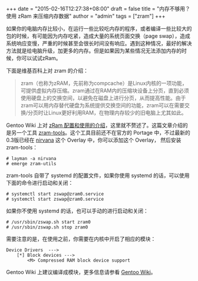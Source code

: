 +++
date = "2015-02-16T12:27:38+08:00"
draft = false
title = "内存不够用？使用 zRam 来压缩内存数据"
author = "admin"
tags = ["zram"]
+++

如果你的电脑内存比较小，在运行一些比较吃内存的程序，或者编译一些比较大的包的时候，有可能因为内存吃紧，造成大量的系统页面交换（page swap），造成系统响应变慢，严重的时候甚至会很长时间没有响应。遇到这种情况，最好的解决方法就是给电脑升级，加更多的内存。但是如果因为某些情况无法添加内存的时候，你可以试试zRam。
<!--more-->

下面是维基百科上对 zram 的介绍：

> zram（也称为zRAM，先前称为compcache）是Linux内核的一项功能，可提供虚拟内存压缩。zram通过在RAM内的压缩块设备上分页，直到必须使用硬盘上的交换空间，以避免在磁盘上进行分页，从而提高性能。由于zram可以用内存替代硬盘为系统提供交换空间的功能，zram可以在需要交换/分页时让Linux更好利用RAM，在物理内存较少的旧电脑上尤其如此。

Gentoo Wiki 上对 [zRam 配置和使用的介绍](https://wiki.gentoo.org/wiki/Zram)，这里就不赘述了。这篇文章介绍的是另一个工具 [zram-tools](https://bitbucket.org/licho/zram-utils)。这个工具目前还不在官方的 Portage 中，不过最新的0.3版已经在 [nirvana](https://bitbucket.org/danysk/nirvana-overlay) 这个 Overlay 中，你可以添加这个 Overlay， 然后安装 zram-tools：

```
# layman -a nirvana
# emerge zram-utils
```

zram-tools 自带了 systemd 的配置文件，如果你使用 systemd 的话，可以使用下面的命令进行启动和关闭：

```
# systemctl start zswap@zram0.service
# systemctl start zswap@zram0.service
```

如果你不使用 systemd 的话，也可以手动的进行启动和关闭：

```
# /usr/sbin/zswap.sh start zram0
# /usr/sbin/zswap.sh stop zram0
```

需要注意的是，在使用之前，你需要在内核中开启了相应的模块：

```
Device Drivers  --->
    [*] Block devices --->
        <M> Compressed RAM block device support
```

Gentoo Wiki 上建议编译成模块，更多信息请参看 [Gentoo Wiki](https://wiki.gentoo.org/wiki/Zram#Enabling_zram)。